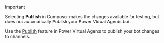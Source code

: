 > [!IMPORTANT]
> Selecting **Publish** in Composer makes the changes available for testing, but does not automatically Publish your Power Virtual Agents bot.  
>
> Use the [Publish](../publication-fundamentals-publish-channels.md) feature in Power Virtual Agents to publish your bot changes to channels.